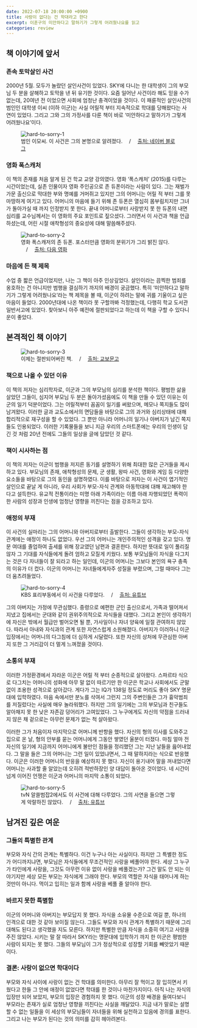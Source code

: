 ```yaml
---
date: 2022-07-18 20:00:00 +0900
title: 사랑이 없다는 건 학대라고 한다
excerpt: 이훈구의 미안하다고 말하기가 그렇게 어려웠나요를 읽고
categories: review
---
```


## 책 이야기에 앞서

### 존속 토막살인 사건

2000년 5월. 모두가 놀랐던 살인사건이 있었다. SKY에 다니는 한 대학생이 그의
부모님 두 분을 살해하고 토막을 낸 뒤 유기한 것이다. 요즘 일어난 사건이라 해도
믿을 수가 없는데, 20여년 전 이었으면 사회에 엄청난 충격이었을 것이다. 이
패륜적인 살인사건의 범인인 대학생 이씨 (이하 이군)는 사실 어릴적 부터
지속적으로 학대를 당해왔다는 사연이 있었다. 그리고 그와 그의 가정사를 다룬
책이 바로 ‘미안하다고 말하기가 그렇게 어려웠나요’이다.

<figure>
  <img src="https://i.imgur.com/wBzPfQN.jpg"
       alt="hard-to-sorry-1">
  <figcaption>
    범인 이모씨. 이 사건은 그의 본명으로 알려졌다.
    &emsp;/&emsp;
    <a href="https://m.blog.naver.com/ahsjdk0807/221452164646">
      출처: 네이버 블로그
    </a>
  </figcaption>
</figure>

### 영화 폭스캐처

이 책의 존재를 처음 알게 된 건 학교 교양 강의였다. 영화 ‘폭스캐처’ (2015)를
다루는 시간이었는데, 실존 인물이자 영화 주인공으로 존 듀폰이라는 사람이 있다.
그는 재벌가 가문 출신으로 막대한 부와 명예를 거머쥐고 있지만 그의 어머니는
어릴 적 부터 그를 못마땅하게 여기고 있다. 어머니의 마음에 들기 위해 존 듀폰은
열심히 몸부림치지만 그녀가 돌아가실 때 까지 인정받지 못 한다. 끝내
어머니로부터 사랑받지 못 한 듀폰의 내면 심리를 교수님께서는 이 영화의 주요
포인트로 짚으셨다. 그러면서 이 사건과 책을 언급하셨는데, 어린 시절 애착형성의
중요성에 대해 말씀해주셨다. 

<figure>
  <img src="https://i.imgur.com/qtpOpU9.jpg"
       alt="hard-to-sorry-2">
  <figcaption>
    영화 폭스캐저의 존 듀폰. 포스터만큼 영화의 분위기가 그리 밝진 않다.
    &emsp;/&emsp;
    <a href="https://movie.daum.net/moviedb/main?movieId=76311">
      출처: 다음 영화
    </a>
  </figcaption>
</figure>

### 마음에 든 책 제목

수업 중 짧은 언급이었지만, 나는 그 책이 아주 인상깊었다. 살인이라는 끔찍한
범죄를 옹호하는 건 아니지만 범행을 결심하기 까지의 배경이 궁금했다. 특히
‘미안하다고 말하기가 그렇게 어려웠나요’라는 책 제목을 볼 때, 이군이 하려는
말에 귀를 기울이고 싶은 마음이 들었다. 2000년대에 나온 책이라 못 구할까봐
걱정했는데, 다행히 학교 도서관 일반서고에 있었다. 찾아보니 아주 예전에
절판되었다고 하는데 이 책을 구할 수 있다니 운이 좋았다.

## 본격적인 책 이야기

<figure>
  <img src="https://i.imgur.com/0XbNgTs.png"
       alt="hard-to-sorry-3">
  <figcaption>
    이제는 절판되어버린 책.
    &emsp;/&emsp;
    <a href="http://www.kyobobook.co.kr/product/detailViewKor.laf?mallGb=KOR&ejkGb=KOR&barcode=9788955121636">
      출처: 교보문고
    </a>
  </figcaption>
</figure>

### 책으로 나올 수 있던 이유

이 책의 저자는 심리학자로, 이군과 그의 부모님의 심리를 분석한 책이다. 평범한
삶을 살았던 그들이, 심지어 부모님 두 분은 돌아가셨음에도 이 책을 만들 수 있던
이유는 이군의 일기 덕분이었다. 그는 어릴적부터 꼼꼼이 일기를 써왔으며, 메모나
쪽지들도 많이 남겨왔다. 이러한 글과 교도소에서의 면담들을 바탕으로 그의 과거와
심리상태에 대해 합리적으로 재구성을 할 수 있었다. 그 뿐만 아니라 어머니의
일기나 아버지가 남긴 쪽지 들도 인용되었다. 이러한 기록물들을 보니 지금 우리의
스마트폰에는 우리의 인생이 담긴 것 처럼 20년 전에도 그들의 일상을 글에 담았던
것 같다.

### 책이 시사하는 점

이 책의 저자는 이군이 범행을 저지른 동기를 설명하기 위해 최대한 많은 근거들을
제시하고 있다. 부모님의 존재, 애착형성의 문제, 군 생활, 왕따 사건, 영화와 게임
등 다양한 요소들을 바탕으로 그의 동인을 설명하였다. 이를 바탕으로 저자는 이
사건이 엽기적인 살인으로 끝날 게 아니라, 우리 사회가 부모-자식 관계와
아동학대에 대해 재고해야 한다고 설득한다. 유교적 전통이라는 미명 아래
가족이라는 이름 아래 자행되었던 폭력이 한 사람의 성장과 인생에 엄청난 영향을
끼친다는 점을 강조하고 있다.

### 애정의 부재

이 사건의 실마리는 그의 어머니와 아버지로부터 출발한다. 그들이 생각하는
부모-자식 관계에는 애정이 하나도 없었다. 우선 그의 어머니는 개인주의적인
성격을 갖고 있다. 명문 여대를 졸업하여 출세를 위해 장교였던 남편과 결혼한다.
하지만 뜻대로 일이 풀리질 않자 그 기대를 자식들에게 돌려 엄하고 모질게 키웠다.
보통 부모님들이 자식을 다그치는 것은 다 자녀들이 잘 되라고 하는 일인데, 이군의
어머니는 그보다 본인의 욕구 충족의 이유가 더 컸다. 이군의 어머니는
자녀들에게자주 성질을 부렸으며, 그럴 때마다 그는 더 움츠려들었다.

<figure>
  <img src="https://i.imgur.com/HhrHyrQ.jpg"
       alt="hard-to-sorry-4">
  <figcaption>
    KBS 표리부동에서 이 사건을 다루었다.
    &emsp;/&emsp;
    <a href="https://www.youtube.com/watch?v=kcQMGHloAIM">
      출처: 유튜브
    </a>
  </figcaption>
</figure>

그의 아버지는 가정에 무관심했다. 중령으로 예편한 군인 출신으로서, 가족과
떨어져서 지냈고 집에서는 군대와 같이 권위주의적으로 자식들을 대했다. 그리고
본인이 생각하기에 자신은 밖에서 월급만 벌어오면 될 뿐, 가사일이나 자녀 양육에
일절 관여하지 않았다. 따라서 아내와 자식과의 관계 또한 자연스럽게 소원해졌다.
아버지가 이러하니 이군 입장에서는 어머니의 다그침에 더 심하게 시달렸다. 또한
자신의 상처에 무관심한 아버지 또한 그 거리감이 더 멀게 느껴졌을 것이다.

### 소통의 부재

이러한 가정환경에서 자라온 이군은 어릴 적 부터 순종적으로 살아왔다. 스파르타
식으로 다그치는 어머니의 성화에 아무 말 없이 따르기만 한 이군은 학교나
사회에서도 군말 없이 조용한 성격으로 살아갔다. 게다가 그는 IQ가 138일 정도로
머리도 좋아 SKY 명문대에 입학하였다. 마음 속에서만 분노를 삭여서 그런지 그의
주변인들은 그가 흉악범죄를 저질렀다는 사실에 매우 놀라워했다. 하지만 그의
일기에는 그의 부모님과 친구들도 알아채지 못 한 낮은 자존감 덩어리가
고여있었다. 그 누구에게도 자신의 약점을 드러내지 않은 채 겉으로는 아무런
문제가 없는 척 살아왔다.

이러한 그가 처음이자 마지막으로 어머니께 반항을 했다. 자신의 형의 이사를
도와주고 집으로 온 날, 형의 안부를 묻는 어머니에게 그동안 쌓였던 울분이
터졌다. 마침 얼마 전 자신의 일기에 지금까지 어머니에게 불만인 점들을 정리했던
그는 지난 날들을 읊어내었다. 그 말을 들은 그의 어머니는 그런 일이 있었냐면서,
그 때 말하지라는 식으로 반응했다. 이군은 이러한 어머니의 반응을 예상하지 못
했다. 자신이 용기내어 말을 꺼내었다면 어머니는 사과할 줄 알았는데 오히려
적반하장인 양 대답이 돌아온 것이었다. 네 시간이 넘게 이어진 언쟁은 이군과
어머니의 마지막 소통이 되었다.

<figure>
  <img src="https://i.imgur.com/r9JZ56t.jpg"
       alt="hard-to-sorry-5">
  <figcaption>
    tvN 알쓸범잡2에서도 이 사건에 대해 다루었다.
    그의 사연을 들으면 그렇게 악랄하진 않았다.
    &emsp;/&emsp;
    <a href="https://www.youtube.com/watch?v=9SgNWK17KLY">
      출처: 유튜브
    </a>
  </figcaption>
</figure>

## 남겨진 깊은 여운

### 그들의 특별한 관계

부모와 자식 간의 관계는 특별하다. 이건 누구나 아는 사실이다. 하지만 그 특별한
정도가 어디까지냐면, 부모님은 자식들에게 무조건적인 사랑을 베풀어야 한다. 세상
그 누구가 타인에게 사랑을, 그것도 아무런 이유 없이 사랑을 베풀겠는가?  그건
말도 안 되는 이야기지만 세상 모든 부모는 자식에게 그래야 한다. 부모의 역할은
자식을 태어나게 하는 것만이 아니다. 먹이고 입히는 일과 함께 사랑을 베풀 줄
알아야 한다.

### 바르지 못한 특별함

이군의 어머니와 아버지는 부모답지 못 했다. 자식을 소유물 수준으로 여길 뿐,
하나의 인격으로 대한 것 같아 보이질 않는다. 그들도 부모와 자식 관계가
특별하기 때문에 그리 대해도 된다고 생각했을 지도 모른다. 하지만 특별한 만큼
자식을 소중히 여기고 사랑을 주진 않았다. 시키는 말 잘 따라서 SKY라는
명문대에 입학하기 까지 한 이군은 평범한 사람이 되지는 못 했다. 그들의
부모님이 그가 정상적으로 성장할 기회를 빼앗았기 때문이다.

### 결론: 사랑이 없으면 학대이다

부모와 자식 사이에 사랑이 없는 건 학대를 의미한다. 아무리 잘 먹이고 잘
입히면서 키웠다고 한들 그 안에 애정이 없었다면 학대를 한 것이나 마찬가지이다.
아직 나는 자식의 입장만 되어 보았지, 부모의 입장은 경험하지 못 했다. 이군의
성장 배경을 들여다보니 부모라는 존재가 실로 엄청난 영향을 끼친다는 사실을
깨달았다. 지금 내가 말로는 설명할 수 없는 일들을 이 세상의 부모님들이 자녀들을
위해 실천하고 있음에 경의를 표한다. 그리고 나는 부모가 된다는 것의 의미를 감히
헤아려본다.
